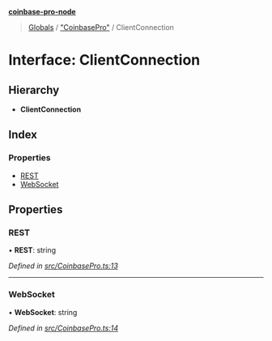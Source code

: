 **[coinbase-pro-node](../README.md)**

> [Globals](../globals.md) / ["CoinbasePro"](../modules/_coinbasepro_.md) / ClientConnection

# Interface: ClientConnection

## Hierarchy

- **ClientConnection**

## Index

### Properties

- [REST](_coinbasepro_.clientconnection.md#rest)
- [WebSocket](_coinbasepro_.clientconnection.md#websocket)

## Properties

### REST

• **REST**: string

_Defined in [src/CoinbasePro.ts:13](https://github.com/bennyn/coinbase-pro-node/blob/26bf4d8/src/CoinbasePro.ts#L13)_

---

### WebSocket

• **WebSocket**: string

_Defined in [src/CoinbasePro.ts:14](https://github.com/bennyn/coinbase-pro-node/blob/26bf4d8/src/CoinbasePro.ts#L14)_
